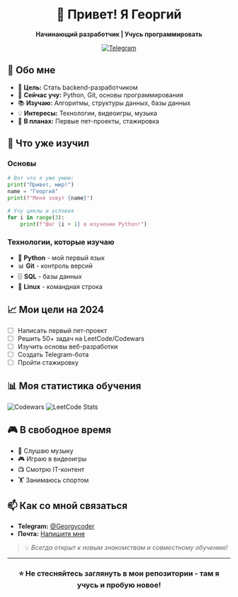 <div align="center">

# 👋 Привет! Я Георгий

**Начинающий разработчик | Учусь программировать**

[![Telegram](https://img.shields.io/badge/Telegram-Написать_мне-2CA5E0?style=flat&logo=telegram)](https://t.me/Georgycoder)

</div>

## 🚀 Обо мне

- 🎯 **Цель:** Стать backend-разработчиком
- 🌱 **Сейчас учу:** Python, Git, основы программирования
- 📚 **Изучаю:** Алгоритмы, структуры данных, базы данных
- 💡 **Интересы:** Технологии, видеоигры, музыка
- 🎯 **В планах:** Первые пет-проекты, стажировка

## 📖 Что уже изучил

### **Основы**
```python
# Вот что я уже умею:
print("Привет, мир!")
name = "Георгий"
print(f"Меня зовут {name}")

# Учу циклы и условия
for i in range(3):
    print(f"Шаг {i + 1} в изучении Python!")
```

### **Технологии, которые изучаю**
- 🐍 **Python** - мой первый язык
- 📊 **Git** - контроль версий
- 🗄️ **SQL** - базы данных
- 🐧 **Linux** - командная строка

## 📈 Мои цели на 2024

- [ ] Написать первый пет-проект
- [ ] Решить 50+ задач на LeetCode/Codewars
- [ ] Изучить основы веб-разработки
- [ ] Создать Telegram-бота
- [ ] Пройти стажировку

## 📊 Моя статистика обучения

![Codewars](https://www.codewars.com/users/Georgycoder/badges/micro)
![LeetCode Stats](https://leetcard.jacoblin.cool/Georgycoder)

## 🎮 В свободное время

- 🎵 Слушаю музыку
- 🎮 Играю в видеоигры
- 📺 Смотрю IT-контент
- 🏋️ Занимаюсь спортом

## 📫 Как со мной связаться

- **Telegram:** [@Georgycoder](https://t.me/Georgycoder)
- **Почта:** [Напишите мне](mailto:your-email@example.com)

> 💡 *Всегда открыт к новым знакомствам и совместному обучению!*

---

<div align="center">

### ⭐ Не стесняйтесь заглянуть в мои репозитории - там я учусь и пробую новое!

</div>
